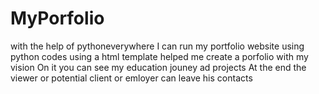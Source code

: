 # MyPorfolio

with the help of pythoneverywhere I can run my portfolio website using python codes
using a html template helped me create a porfolio with my vision
On it you can see my education jouney ad projects
At the end the viewer or potential client or emloyer can leave his contacts
